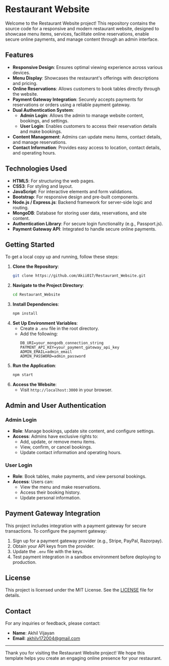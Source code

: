 # Restaurant Website

Welcome to the Restaurant Website project! This repository contains the source code for a responsive and modern restaurant website, designed to showcase menu items, services, facilitate online reservations, enable secure online payments, and manage content through an admin interface.

## Features

- **Responsive Design**: Ensures optimal viewing experience across various devices.
- **Menu Display**: Showcases the restaurant's offerings with descriptions and pricing.
- **Online Reservations**: Allows customers to book tables directly through the website.
- **Payment Gateway Integration**: Securely accepts payments for reservations or orders using a reliable payment gateway.
- **Dual Authentication System**:
  - **Admin Login**: Allows the admin to manage website content, bookings, and settings.
  - **User Login**: Enables customers to access their reservation details and make bookings.
- **Content Management**: Admins can update menu items, contact details, and manage reservations.
- **Contact Information**: Provides easy access to location, contact details, and operating hours.

## Technologies Used

- **HTML5**: For structuring the web pages.
- **CSS3**: For styling and layout.
- **JavaScript**: For interactive elements and form validations.
- **Bootstrap**: For responsive design and pre-built components.
- **Node.js / Express.js**: Backend framework for server-side logic and routing.
- **MongoDB**: Database for storing user data, reservations, and site content.
- **Authentication Library**: For secure login functionality (e.g., Passport.js).
- **Payment Gateway API**: Integrated to handle secure online payments.

## Getting Started

To get a local copy up and running, follow these steps:

1. **Clone the Repository**:
   ```bash
   git clone https://github.com/Akii017/Restaurant_Website.git
   ```
2. **Navigate to the Project Directory**:
   ```bash
   cd Restaurant_Website
   ```
3. **Install Dependencies**:
   ```bash
   npm install
   ```
4. **Set Up Environment Variables**:
   - Create a `.env` file in the root directory.
   - Add the following:
     ```env
     DB_URI=your_mongodb_connection_string
     PAYMENT_API_KEY=your_payment_gateway_api_key
     ADMIN_EMAIL=admin_email
     ADMIN_PASSWORD=admin_password
     ```
5. **Run the Application**:
   ```bash
   npm start
   ```
6. **Access the Website**:
   - Visit `http://localhost:3000` in your browser.

## Admin and User Authentication

### Admin Login
- **Role**: Manage bookings, update site content, and configure settings.
- **Access**: Admins have exclusive rights to:
  - Add, update, or remove menu items.
  - View, confirm, or cancel bookings.
  - Update contact information and operating hours.

### User Login
- **Role**: Book tables, make payments, and view personal bookings.
- **Access**: Users can:
  - View the menu and make reservations.
  - Access their booking history.
  - Update personal information.

## Payment Gateway Integration

This project includes integration with a payment gateway for secure transactions. To configure the payment gateway:

1. Sign up for a payment gateway provider (e.g., Stripe, PayPal, Razorpay).
2. Obtain your API keys from the provider.
3. Update the `.env` file with the keys.
4. Test payment integration in a sandbox environment before deploying to production.

## License

This project is licensed under the MIT License. See the [LICENSE](LICENSE) file for details.

## Contact

For any inquiries or feedback, please contact:

- **Name**: Akhil Vijayan
- **Email**: akhilv172004@gmail.com

---

Thank you for visiting the Restaurant Website project! We hope this template helps you create an engaging online presence for your restaurant.
